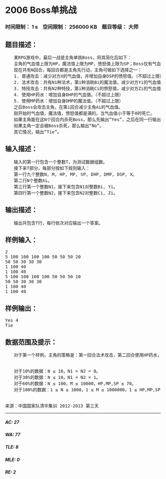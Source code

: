 # 2006 Boss单挑战   
### 时间限制： 1 s&nbsp;&nbsp;&nbsp;&nbsp;空间限制： 256000 KB&nbsp;&nbsp;&nbsp;&nbsp;题目等级： 大师  
## 题目描述：  

<pre>
　　某RPG游戏中，最后一战是主角单挑Boss，将其简化后如下：  
　　主角的气血值上限为HP，魔法值上限为MP，愤怒值上限为SP；Boss仅有气血值，其上限为M。  
　　现在共有N回合，每回合都是主角先行动，主角可做如下选择之一：  
　　1. 普通攻击：减少对方X的气血值，并增加自身DSP的愤怒值。（不超过上限）  
　　2. 法术攻击：共有N1种法术，第i种消耗Bi的魔法值，减少对方Yi的气血值。（使用时要保证MP不小于Bi）  
　　3. 特技攻击：共有N2种特技，第i种消耗Ci的愤怒值，减少对方Zi的气血值。（使用时要保证SP不小于Ci）  
　　4. 使用HP药水：增加自身DHP的气血值。（不超过上限）  
　　5. 使用MP药水：增加自身DMP的魔法值。（不超过上限）  
　　之后Boss会攻击主角，在第i回合减少主角Ai的气血值。  
　　刚开始时气血值，魔法值，愤怒值都是满的。当气血值小于等于0时死亡。  
　　如果主角能在这N个回合内杀死Boss，那么先输出“Yes”，之后在同一行输出最早能在第几回合杀死Boss。（用一个空格隔开）  
　　如果主角一定会被Boss杀死，那么输出“No”。  
　　其它情况，输出“Tie”。
</pre>
  
  
## 输入描述：  

<pre>
　　输入的第一行包含一个整数T，为测试数据组数。  
　　接下来T部分，每部分按如下规则输入：  
　　第一行九个整数N, M, HP, MP, SP, DHP, DMP, DSP, X。  
　　第二行N个整数Ai。  
　　第三行第一个整数N1，接下来包含N1对整数Bi, Yi。  
　　第四行第一个整数N2，接下来包含N2对整数Ci, Zi。
</pre>
  
  
## 输出描述：  

<pre>
　　输出共包含T行，每行依次对应输出一个答案。
</pre>
  
  
## 样例输入：  

<pre>
2  
5 100 100 100 100 50 50 50 20  
50 50 30 30 30  
1 100 40  
1 100 40  
5 100 100 100 100 50 50 50 10  
50 50 30 30 30  
1 100 40  
1 100 40
</pre>
  
  
## 样例输出：  

<pre>
Yes 4  
Tie
</pre>
  
  
## 数据范围及提示：  

<pre>
　　对于第一个样例，主角的策略是：第一回合法术攻击，第二回合使用HP药水，第三回合特技攻击，第四回合普通攻击。
  

　　对于10%的数据：N ≤ 10，N1 = N2 = 0。  
　　对于30%的数据：N ≤ 10，N1 = N2 = 1。  
　　对于60%的数据：N ≤ 100，M ≤ 10000，HP,MP,SP ≤ 70。  
　　对于100%的数据：1 ≤ N ≤ 1000，1 ≤ M ≤ 1000000，1 ≤ HP,MP,SP ≤ 1000，N1,N2 ≤ 10，DHP,Ai ≤ HP，DMP,Bi ≤ MP，DSP,Ci ≤ SP，X,Yi,Zi ≤ 10000，1 ≤ T ≤ 10。
  

来源：中国国家队清华集训 2012-2013 第三天
</pre>
  
  
***  

##### AC: 27  
##### WA: 77  
##### TLE: 8  
##### MLE: 0  
##### RE: 2  
